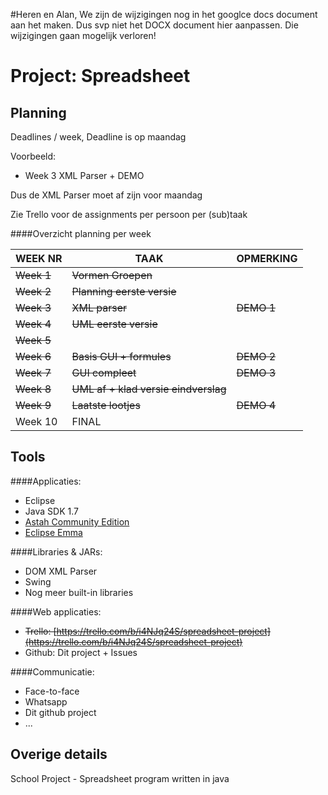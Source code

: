 #Heren en Alan, We zijn de wijzigingen nog in het googlce docs document aan het maken. Dus svp niet het DOCX document hier aanpassen. Die wijzigingen gaan mogelijk verloren!


Project: Spreadsheet
====================


Planning
--------

Deadlines / week, Deadline is op maandag

Voorbeeld: 
* Week 3 XML Parser + DEMO

Dus de XML Parser moet af zijn voor maandag

Zie Trello voor de assignments per persoon per (sub)taak

####Overzicht planning per week 

| WEEK NR | TAAK                             | OPMERKING |
|---------|----------------------------------|-----------|
| ~~Week 1~~  | ~~Vormen Groepen~~                   |           |
| ~~Week 2~~  | ~~Planning eerste versie~~           |           |
| ~~Week 3~~  | ~~XML parser~~                      | ~~DEMO 1~~    |
| ~~Week 4~~  | ~~UML eerste versie~~                |           |
| ~~Week 5~~  |                                  |           |
| ~~Week 6~~  | ~~Basis GUI + formules~~             | ~~DEMO 2~~    |
| ~~Week 7~~  | ~~GUI compleet~~                     | ~~DEMO 3~~    |
| ~~Week 8~~  | ~~UML af + klad versie eindverslag~~ |           |
| ~~Week 9~~  | ~~Laatste lootjes~~                  | ~~DEMO 4~~    |
| Week 10 | FINAL                            |           |



Tools
-----

####Applicaties:
* Eclipse
* Java SDK 1.7
* [Astah Community Edition](http://astah.net/editions/community)
* [Eclipse Emma](http://www.eclemma.org/installation.html)


####Libraries & JARs:
* DOM XML Parser
* Swing
* Nog meer built-in libraries



####Web applicaties:
* ~~Trello: [https://trello.com/b/i4NJq24S/spreadsheet-project](https://trello.com/b/i4NJq24S/spreadsheet-project)~~
* Github: Dit project + Issues

####Communicatie:
* Face-to-face
* Whatsapp
* Dit github project
* ...


Overige details
---------------


School Project - Spreadsheet program written in java
